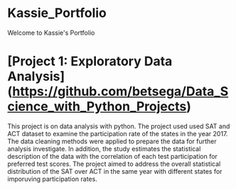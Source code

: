 # Kassie_Portfolio
Welcome to Kassie's Portfolio
# [Project 1: Exploratory Data Analysis] (https://github.com/betsega/Data_Science_with_Python_Projects)

This project is on data analysis with python. The project used used SAT and ACT dataset to examine the participation rate of the states in the year 2017.
The data cleaning methods were applied to prepare the data for further analysis investigate. 
In addition, the study estimates the statistical description of the data with the correlation of each test participation for preferred test scores.
The project aimed to address the overall statistical distribution of the SAT over ACT in the same year with different states for imporuving participation rates.
